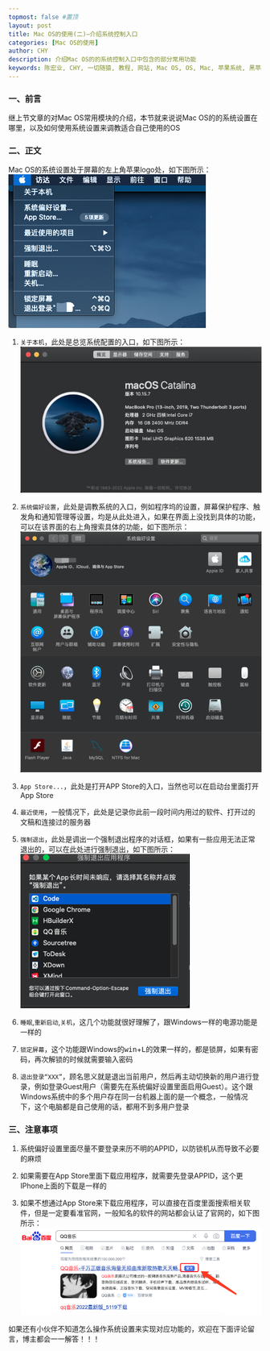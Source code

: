 ```yaml
---
topmost: false #置顶
layout: post
title: Mac OS的使用(二)—介绍系统控制入口
categories: [Mac OS的使用]
author: CHY
description: 介绍Mac OS的的系统控制入口中包含的部分常用功能
keywords: 陈宏业, CHY, 一切随猿, 教程, 网站, Mac OS, OS, Mac, 苹果系统, 黑苹果, 小米, XiaoMi笔记本, XiaoMi, 笔记本, 15 Pro
---
```


### 一、前言
继上节文章的对Mac OS常用模块的介绍，本节就来说说Mac OS的的系统设置在哪里，以及如何使用系统设置来调教适合自己使用的OS

### 二、正文
Mac OS的系统设置处于屏幕的左上角苹果logo处，如下图所示：<br/>
![Mac 模块介绍](/images/posts/mac/mac-os-setup.png)

  1. `关于本机`，此处是总览系统配置的入口，如下图所示：<br/>
    ![关于本机](/images/posts/mac/mac-os-about.png) 
    
  1. `系统偏好设置`，此处是调教系统的入口，例如程序坞的设置，屏幕保护程序、触发角和通知管理等设置，均是从此处进入，如果在界面上没找到具体的功能，可以在该界面的右上角搜索具体的功能，如下图所示：<br/>
    ![系统偏好设置](/images/posts/mac/mac-os-system-preferences.png)

  1. `App Store...`，此处是打开APP Store的入口，当然也可以在启动台里面打开App Store

  1. `最近使用`，一般情况下，此处是记录你此前一段时间内用过的软件、打开过的文稿和连接过的服务器

  1. `强制退出`，此处是调出一个强制退出程序的对话框，如果有一些应用无法正常退出的，可以在此处进行强制退出，如下图所示：<br/>
    ![强制退出](/images/posts/mac/mac-os-force-quit.png)

  1. `睡眠`,`重新启动`,`关机`，这几个功能就很好理解了，跟Windows一样的电源功能是一样的

  1. `锁定屏幕`，这个功能跟Windows的<kbd>win</kbd>+<kbd>L</kbd>的效果一样的，都是锁屏，如果有密码，再次解锁的时候就需要输入密码

  1. `退出登录“XXX”`，顾名思义就是退出当前用户，然后再主动切换新的用户进行登录，例如登录Guest用户（需要先在系统偏好设置里面启用Guest）。这个跟Windows系统中的多个用户存在同一台机器上面的是一个概念，一般情况下，这个电脑都是自己使用的话，都用不到多用户登录

### 三、注意事项
1. 系统偏好设置里面尽量不要登录来历不明的APPID，以防锁机从而导致不必要的麻烦

1. 如果需要在App Store里面下载应用程序，就需要先登录APPID，这个更IPhone上面的下载是一样的

1. 如果不想通过App Store来下载应用程序，可以直接在百度里面搜索相关软件，但是一定要看准官网，一般知名的软件的网站都会认证了官网的，如下图所示：<br/>
  ![QQ音乐](/images/posts/others/qq-music.png)
  
如果还有小伙伴不知道怎么操作系统设置来实现对应功能的，欢迎在下面评论留言，博主都会一一解答！！！
